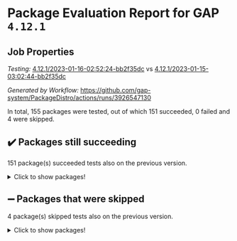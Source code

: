 # Package Evaluation Report for GAP `4.12.1`

## Job Properties

*Testing:* [4.12.1/2023-01-16-02:52:24-bb2f35dc](https://github.com/gap-system/PackageDistro/blob/data/reports/4.12.1/2023-01-16-02:52:24-bb2f35dc) vs [4.12.1/2023-01-15-03:02:44-bb2f35dc](https://github.com/gap-system/PackageDistro/blob/data/reports/4.12.1/2023-01-15-03:02:44-bb2f35dc)

*Generated by Workflow:* https://github.com/gap-system/PackageDistro/actions/runs/3926547130

In total, 155 packages were tested, out of which 151 succeeded, 0 failed and 4 were skipped.

## :heavy_check_mark: Packages still succeeding

151 package(s) succeeded tests also on the previous version.
<details><summary>Click to show packages!</summary>

- 4ti2interface 2022.09-01 [(success)](https://github.com/gap-system/PackageDistro/actions/runs/3926547130/jobs/6712506032)
- ace 5.6.2 [(success)](https://github.com/gap-system/PackageDistro/actions/runs/3926547130/jobs/6712506125)
- aclib 1.3.2 [(success)](https://github.com/gap-system/PackageDistro/actions/runs/3926547130/jobs/6712506216)
- agt 0.3.1 [(success)](https://github.com/gap-system/PackageDistro/actions/runs/3926547130/jobs/6712506306)
- alnuth 3.2.1 [(success)](https://github.com/gap-system/PackageDistro/actions/runs/3926547130/jobs/6712506379)
- anupq 3.3.0 [(success)](https://github.com/gap-system/PackageDistro/actions/runs/3926547130/jobs/6712506469)
- atlasrep 2.1.6 [(success)](https://github.com/gap-system/PackageDistro/actions/runs/3926547130/jobs/6712506554)
- autodoc 2022.10.20 [(success)](https://github.com/gap-system/PackageDistro/actions/runs/3926547130/jobs/6712506651)
- automata 1.15 [(success)](https://github.com/gap-system/PackageDistro/actions/runs/3926547130/jobs/6712506741)
- automgrp 1.3.2 [(success)](https://github.com/gap-system/PackageDistro/actions/runs/3926547130/jobs/6712506884)
- autpgrp 1.11 [(success)](https://github.com/gap-system/PackageDistro/actions/runs/3926547130/jobs/6712506997)
- cap 2023.01-04 [(success)](https://github.com/gap-system/PackageDistro/actions/runs/3926547130/jobs/6712507111)
- caratinterface 2.3.4 [(success)](https://github.com/gap-system/PackageDistro/actions/runs/3926547130/jobs/6712507216)
- cddinterface 2022.11.01 [(success)](https://github.com/gap-system/PackageDistro/actions/runs/3926547130/jobs/6712507344)
- circle 1.6.5 [(success)](https://github.com/gap-system/PackageDistro/actions/runs/3926547130/jobs/6712507449)
- classicpres 1.22 [(success)](https://github.com/gap-system/PackageDistro/actions/runs/3926547130/jobs/6712507533)
- cohomolo 1.6.11 [(success)](https://github.com/gap-system/PackageDistro/actions/runs/3926547130/jobs/6712507632)
- congruence 1.2.4 [(success)](https://github.com/gap-system/PackageDistro/actions/runs/3926547130/jobs/6712507736)
- corelg 1.56 [(success)](https://github.com/gap-system/PackageDistro/actions/runs/3926547130/jobs/6712507846)
- crime 1.6 [(success)](https://github.com/gap-system/PackageDistro/actions/runs/3926547130/jobs/6712507964)
- crisp 1.4.6 [(success)](https://github.com/gap-system/PackageDistro/actions/runs/3926547130/jobs/6712508054)
- crypting 0.10.4 [(success)](https://github.com/gap-system/PackageDistro/actions/runs/3926547130/jobs/6712508180)
- cryst 4.1.25 [(success)](https://github.com/gap-system/PackageDistro/actions/runs/3926547130/jobs/6712508280)
- crystcat 1.1.10 [(success)](https://github.com/gap-system/PackageDistro/actions/runs/3926547130/jobs/6712508381)
- ctbllib 1.3.4 [(success)](https://github.com/gap-system/PackageDistro/actions/runs/3926547130/jobs/6712508550)
- cubefree 1.19 [(success)](https://github.com/gap-system/PackageDistro/actions/runs/3926547130/jobs/6712508640)
- curlinterface 2.3.1 [(success)](https://github.com/gap-system/PackageDistro/actions/runs/3926547130/jobs/6712508795)
- cvec 2.7.6 [(success)](https://github.com/gap-system/PackageDistro/actions/runs/3926547130/jobs/6712508926)
- datastructures 0.3.0 [(success)](https://github.com/gap-system/PackageDistro/actions/runs/3926547130/jobs/6712509009)
- deepthought 1.0.6 [(success)](https://github.com/gap-system/PackageDistro/actions/runs/3926547130/jobs/6712509113)
- design 1.7 [(success)](https://github.com/gap-system/PackageDistro/actions/runs/3926547130/jobs/6712509241)
- difsets 2.3.1 [(success)](https://github.com/gap-system/PackageDistro/actions/runs/3926547130/jobs/6712509354)
- digraphs 1.6.1 [(success)](https://github.com/gap-system/PackageDistro/actions/runs/3926547130/jobs/6712509467)
- edim 1.3.6 [(success)](https://github.com/gap-system/PackageDistro/actions/runs/3926547130/jobs/6712509544)
- example 4.3.3 [(success)](https://github.com/gap-system/PackageDistro/actions/runs/3926547130/jobs/6712509634)
- examplesforhomalg 2022.11-01 [(success)](https://github.com/gap-system/PackageDistro/actions/runs/3926547130/jobs/6712509716)
- factint 1.6.3 [(success)](https://github.com/gap-system/PackageDistro/actions/runs/3926547130/jobs/6712509782)
- ferret 1.0.9 [(success)](https://github.com/gap-system/PackageDistro/actions/runs/3926547130/jobs/6712509852)
- fga 1.4.0 [(success)](https://github.com/gap-system/PackageDistro/actions/runs/3926547130/jobs/6712509926)
- fining 1.5.4 [(success)](https://github.com/gap-system/PackageDistro/actions/runs/3926547130/jobs/6712509996)
- float 1.0.3 [(success)](https://github.com/gap-system/PackageDistro/actions/runs/3926547130/jobs/6712510070)
- format 1.4.3 [(success)](https://github.com/gap-system/PackageDistro/actions/runs/3926547130/jobs/6712510143)
- forms 1.2.9 [(success)](https://github.com/gap-system/PackageDistro/actions/runs/3926547130/jobs/6712510218)
- fplsa 1.2.6 [(success)](https://github.com/gap-system/PackageDistro/actions/runs/3926547130/jobs/6712510296)
- fr 2.4.12 [(success)](https://github.com/gap-system/PackageDistro/actions/runs/3926547130/jobs/6712510366)
- francy 1.2.5 [(success)](https://github.com/gap-system/PackageDistro/actions/runs/3926547130/jobs/6712510437)
- fwtree 1.3 [(success)](https://github.com/gap-system/PackageDistro/actions/runs/3926547130/jobs/6712510499)
- gapdoc 1.6.6 [(success)](https://github.com/gap-system/PackageDistro/actions/runs/3926547130/jobs/6712510599)
- gauss 2023.01-01 [(success)](https://github.com/gap-system/PackageDistro/actions/runs/3926547130/jobs/6712510688)
- gaussforhomalg 2022.08-03 [(success)](https://github.com/gap-system/PackageDistro/actions/runs/3926547130/jobs/6712510769)
- gbnp 1.0.5 [(success)](https://github.com/gap-system/PackageDistro/actions/runs/3926547130/jobs/6712510856)
- generalizedmorphismsforcap 2022.12-01 [(success)](https://github.com/gap-system/PackageDistro/actions/runs/3926547130/jobs/6712510929)
- genss 1.6.8 [(success)](https://github.com/gap-system/PackageDistro/actions/runs/3926547130/jobs/6712511008)
- gradedmodules 2022.09-02 [(success)](https://github.com/gap-system/PackageDistro/actions/runs/3926547130/jobs/6712511082)
- gradedringforhomalg 2022.11-01 [(success)](https://github.com/gap-system/PackageDistro/actions/runs/3926547130/jobs/6712511164)
- grape 4.9.0 [(success)](https://github.com/gap-system/PackageDistro/actions/runs/3926547130/jobs/6712511247)
- groupoids 1.71 [(success)](https://github.com/gap-system/PackageDistro/actions/runs/3926547130/jobs/6712511335)
- grpconst 2.6.3 [(success)](https://github.com/gap-system/PackageDistro/actions/runs/3926547130/jobs/6712511422)
- guarana 0.96.3 [(success)](https://github.com/gap-system/PackageDistro/actions/runs/3926547130/jobs/6712511498)
- guava 3.18 [(success)](https://github.com/gap-system/PackageDistro/actions/runs/3926547130/jobs/6712511588)
- hap 1.49 [(success)](https://github.com/gap-system/PackageDistro/actions/runs/3926547130/jobs/6712511676)
- hapcryst 0.1.15 [(success)](https://github.com/gap-system/PackageDistro/actions/runs/3926547130/jobs/6712511752)
- hecke 1.5.3 [(success)](https://github.com/gap-system/PackageDistro/actions/runs/3926547130/jobs/6712511834)
- help 3.5 [(success)](https://github.com/gap-system/PackageDistro/actions/runs/3926547130/jobs/6712511916)
- homalg 2022.12-02 [(success)](https://github.com/gap-system/PackageDistro/actions/runs/3926547130/jobs/6712512012)
- homalgtocas 2022.11-02 [(success)](https://github.com/gap-system/PackageDistro/actions/runs/3926547130/jobs/6712512076)
- idrel 2.44 [(success)](https://github.com/gap-system/PackageDistro/actions/runs/3926547130/jobs/6712512153)
- images 1.3.1 [(success)](https://github.com/gap-system/PackageDistro/actions/runs/3926547130/jobs/6712512246)
- intpic 0.3.0 [(success)](https://github.com/gap-system/PackageDistro/actions/runs/3926547130/jobs/6712512339)
- io 4.8.0 [(success)](https://github.com/gap-system/PackageDistro/actions/runs/3926547130/jobs/6712512441)
- io_forhomalg 2022.11-01 [(success)](https://github.com/gap-system/PackageDistro/actions/runs/3926547130/jobs/6712512508)
- irredsol 1.4.4 [(success)](https://github.com/gap-system/PackageDistro/actions/runs/3926547130/jobs/6712512582)
- json 2.1.1 [(success)](https://github.com/gap-system/PackageDistro/actions/runs/3926547130/jobs/6712512678)
- jupyterkernel 1.4.1 [(success)](https://github.com/gap-system/PackageDistro/actions/runs/3926547130/jobs/6712512755)
- jupyterviz 1.5.6 [(success)](https://github.com/gap-system/PackageDistro/actions/runs/3926547130/jobs/6712512826)
- kan 1.34 [(success)](https://github.com/gap-system/PackageDistro/actions/runs/3926547130/jobs/6712512896)
- kbmag 1.5.11 [(success)](https://github.com/gap-system/PackageDistro/actions/runs/3926547130/jobs/6712512963)
- laguna 3.9.5 [(success)](https://github.com/gap-system/PackageDistro/actions/runs/3926547130/jobs/6712513022)
- liealgdb 2.2.1 [(success)](https://github.com/gap-system/PackageDistro/actions/runs/3926547130/jobs/6712513106)
- liepring 2.8 [(success)](https://github.com/gap-system/PackageDistro/actions/runs/3926547130/jobs/6712513184)
- liering 2.4.2 [(success)](https://github.com/gap-system/PackageDistro/actions/runs/3926547130/jobs/6712513255)
- linearalgebraforcap 2023.01-02 [(success)](https://github.com/gap-system/PackageDistro/actions/runs/3926547130/jobs/6712513337)
- localizeringforhomalg 2022.11-01 [(success)](https://github.com/gap-system/PackageDistro/actions/runs/3926547130/jobs/6712513409)
- loops 3.4.3 [(success)](https://github.com/gap-system/PackageDistro/actions/runs/3926547130/jobs/6712513464)
- lpres 1.0.3 [(success)](https://github.com/gap-system/PackageDistro/actions/runs/3926547130/jobs/6712513535)
- majoranaalgebras 1.5.1 [(success)](https://github.com/gap-system/PackageDistro/actions/runs/3926547130/jobs/6712513619)
- mapclass 1.4.6 [(success)](https://github.com/gap-system/PackageDistro/actions/runs/3926547130/jobs/6712513694)
- matgrp 0.70 [(success)](https://github.com/gap-system/PackageDistro/actions/runs/3926547130/jobs/6712513782)
- matricesforhomalg 2023.01-01 [(success)](https://github.com/gap-system/PackageDistro/actions/runs/3926547130/jobs/6712513860)
- modisom 2.5.3 [(success)](https://github.com/gap-system/PackageDistro/actions/runs/3926547130/jobs/6712513958)
- modulepresentationsforcap 2022.12-01 [(success)](https://github.com/gap-system/PackageDistro/actions/runs/3926547130/jobs/6712514052)
- modules 2022.11-01 [(success)](https://github.com/gap-system/PackageDistro/actions/runs/3926547130/jobs/6712514133)
- monoidalcategories 2022.12-01 [(success)](https://github.com/gap-system/PackageDistro/actions/runs/3926547130/jobs/6712514211)
- nconvex 2022.09-01 [(success)](https://github.com/gap-system/PackageDistro/actions/runs/3926547130/jobs/6712514335)
- nilmat 1.4.2 [(success)](https://github.com/gap-system/PackageDistro/actions/runs/3926547130/jobs/6712514415)
- nock 1.5 [(success)](https://github.com/gap-system/PackageDistro/actions/runs/3926547130/jobs/6712514505)
- normalizinterface 1.3.5 [(success)](https://github.com/gap-system/PackageDistro/actions/runs/3926547130/jobs/6712514607)
- nq 2.5.9 [(success)](https://github.com/gap-system/PackageDistro/actions/runs/3926547130/jobs/6712514717)
- numericalsgps 1.3.1 [(success)](https://github.com/gap-system/PackageDistro/actions/runs/3926547130/jobs/6712514837)
- openmath 11.5.2 [(success)](https://github.com/gap-system/PackageDistro/actions/runs/3926547130/jobs/6712515038)
- orb 4.9.0 [(success)](https://github.com/gap-system/PackageDistro/actions/runs/3926547130/jobs/6712515142)
- packagemanager 1.3.2 [(success)](https://github.com/gap-system/PackageDistro/actions/runs/3926547130/jobs/6712515248)
- patternclass 2.4.3 [(success)](https://github.com/gap-system/PackageDistro/actions/runs/3926547130/jobs/6712515363)
- permut 2.0.4 [(success)](https://github.com/gap-system/PackageDistro/actions/runs/3926547130/jobs/6712515470)
- polenta 1.3.10 [(success)](https://github.com/gap-system/PackageDistro/actions/runs/3926547130/jobs/6712515596)
- polymaking 0.8.6 [(success)](https://github.com/gap-system/PackageDistro/actions/runs/3926547130/jobs/6712515755)
- primgrp 3.4.3 [(success)](https://github.com/gap-system/PackageDistro/actions/runs/3926547130/jobs/6712515868)
- profiling 2.5.2 [(success)](https://github.com/gap-system/PackageDistro/actions/runs/3926547130/jobs/6712515996)
- qpa 1.34 [(success)](https://github.com/gap-system/PackageDistro/actions/runs/3926547130/jobs/6712516110)
- quagroup 1.8.3 [(success)](https://github.com/gap-system/PackageDistro/actions/runs/3926547130/jobs/6712516208)
- radiroot 2.9 [(success)](https://github.com/gap-system/PackageDistro/actions/runs/3926547130/jobs/6712516335)
- rcwa 4.7.1 [(success)](https://github.com/gap-system/PackageDistro/actions/runs/3926547130/jobs/6712516480)
- rds 1.8 [(success)](https://github.com/gap-system/PackageDistro/actions/runs/3926547130/jobs/6712516605)
- recog 1.4.2 [(success)](https://github.com/gap-system/PackageDistro/actions/runs/3926547130/jobs/6712516736)
- repndecomp 1.3.0 [(success)](https://github.com/gap-system/PackageDistro/actions/runs/3926547130/jobs/6712516847)
- repsn 3.1.0 [(success)](https://github.com/gap-system/PackageDistro/actions/runs/3926547130/jobs/6712516973)
- resclasses 4.7.3 [(success)](https://github.com/gap-system/PackageDistro/actions/runs/3926547130/jobs/6712517082)
- ringsforhomalg 2022.11-01 [(success)](https://github.com/gap-system/PackageDistro/actions/runs/3926547130/jobs/6712517186)
- sco 2022.09-01 [(success)](https://github.com/gap-system/PackageDistro/actions/runs/3926547130/jobs/6712517277)
- scscp 2.4.0 [(success)](https://github.com/gap-system/PackageDistro/actions/runs/3926547130/jobs/6712517404)
- semigroups 5.2.0 [(success)](https://github.com/gap-system/PackageDistro/actions/runs/3926547130/jobs/6712517501)
- sglppow 2.3 [(success)](https://github.com/gap-system/PackageDistro/actions/runs/3926547130/jobs/6712517607)
- sgpviz 0.999.5 [(success)](https://github.com/gap-system/PackageDistro/actions/runs/3926547130/jobs/6712517722)
- simpcomp 2.1.14 [(success)](https://github.com/gap-system/PackageDistro/actions/runs/3926547130/jobs/6712517882)
- singular 2022.09.23 [(success)](https://github.com/gap-system/PackageDistro/actions/runs/3926547130/jobs/6712517978)
- sl2reps 1.1 [(success)](https://github.com/gap-system/PackageDistro/actions/runs/3926547130/jobs/6712518061)
- sla 1.5.3 [(success)](https://github.com/gap-system/PackageDistro/actions/runs/3926547130/jobs/6712518149)
- smallgrp 1.5.1 [(success)](https://github.com/gap-system/PackageDistro/actions/runs/3926547130/jobs/6712518255)
- smallsemi 0.6.13 [(success)](https://github.com/gap-system/PackageDistro/actions/runs/3926547130/jobs/6712518350)
- sonata 2.9.6 [(success)](https://github.com/gap-system/PackageDistro/actions/runs/3926547130/jobs/6712518449)
- sophus 1.27 [(success)](https://github.com/gap-system/PackageDistro/actions/runs/3926547130/jobs/6712518552)
- spinsym 1.5.2 [(success)](https://github.com/gap-system/PackageDistro/actions/runs/3926547130/jobs/6712518635)
- standardff 0.9.4 [(success)](https://github.com/gap-system/PackageDistro/actions/runs/3926547130/jobs/6712518727)
- symbcompcc 1.3.2 [(success)](https://github.com/gap-system/PackageDistro/actions/runs/3926547130/jobs/6712518819)
- thelma 1.3 [(success)](https://github.com/gap-system/PackageDistro/actions/runs/3926547130/jobs/6712518914)
- tomlib 1.2.9 [(success)](https://github.com/gap-system/PackageDistro/actions/runs/3926547130/jobs/6712519038)
- toolsforhomalg 2022.12-01 [(success)](https://github.com/gap-system/PackageDistro/actions/runs/3926547130/jobs/6712519123)
- toric 1.9.5 [(success)](https://github.com/gap-system/PackageDistro/actions/runs/3926547130/jobs/6712519190)
- toricvarieties 2022.07.13 [(success)](https://github.com/gap-system/PackageDistro/actions/runs/3926547130/jobs/6712519283)
- transgrp 3.6.3 [(success)](https://github.com/gap-system/PackageDistro/actions/runs/3926547130/jobs/6712519414)
- ugaly 4.0.3 [(success)](https://github.com/gap-system/PackageDistro/actions/runs/3926547130/jobs/6712519512)
- unipot 1.5 [(success)](https://github.com/gap-system/PackageDistro/actions/runs/3926547130/jobs/6712519618)
- unitlib 4.1.0 [(success)](https://github.com/gap-system/PackageDistro/actions/runs/3926547130/jobs/6712519702)
- utils 0.81 [(success)](https://github.com/gap-system/PackageDistro/actions/runs/3926547130/jobs/6712519781)
- uuid 0.7 [(success)](https://github.com/gap-system/PackageDistro/actions/runs/3926547130/jobs/6712519846)
- walrus 0.9991 [(success)](https://github.com/gap-system/PackageDistro/actions/runs/3926547130/jobs/6712519912)
- wedderga 4.10.2 [(success)](https://github.com/gap-system/PackageDistro/actions/runs/3926547130/jobs/6712519987)
- xmod 2.88 [(success)](https://github.com/gap-system/PackageDistro/actions/runs/3926547130/jobs/6712520067)
- xmodalg 1.23 [(success)](https://github.com/gap-system/PackageDistro/actions/runs/3926547130/jobs/6712520150)
- yangbaxter 0.10.2 [(success)](https://github.com/gap-system/PackageDistro/actions/runs/3926547130/jobs/6712520222)
- zeromqinterface 0.14 [(success)](https://github.com/gap-system/PackageDistro/actions/runs/3926547130/jobs/6712520306)
</details>

## :heavy_minus_sign: Packages that were skipped

4 package(s) skipped tests also on the previous version.
<details><summary>Click to show packages!</summary>

- browse 1.8.19 [(skipped)](https://github.com/gap-system/PackageDistro/actions/runs/3926547130/jobs/6712356751)
- itc 1.5.1 [(skipped)](https://github.com/gap-system/PackageDistro/actions/runs/3926547130/jobs/6712356751)
- polycyclic 2.16 [(skipped)](https://github.com/gap-system/PackageDistro/actions/runs/3926547130/jobs/6712356751)
- xgap 4.31 [(skipped)](https://github.com/gap-system/PackageDistro/actions/runs/3926547130/jobs/6712356751)
</details>


